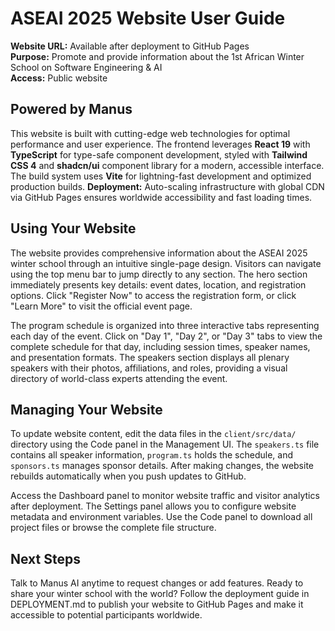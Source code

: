 # ASEAI 2025 Website User Guide

**Website URL:** Available after deployment to GitHub Pages  
**Purpose:** Promote and provide information about the 1st African Winter School on Software Engineering & AI  
**Access:** Public website

## Powered by Manus

This website is built with cutting-edge web technologies for optimal performance and user experience. The frontend leverages **React 19** with **TypeScript** for type-safe component development, styled with **Tailwind CSS 4** and **shadcn/ui** component library for a modern, accessible interface. The build system uses **Vite** for lightning-fast development and optimized production builds. **Deployment:** Auto-scaling infrastructure with global CDN via GitHub Pages ensures worldwide accessibility and fast loading times.

## Using Your Website

The website provides comprehensive information about the ASEAI 2025 winter school through an intuitive single-page design. Visitors can navigate using the top menu bar to jump directly to any section. The hero section immediately presents key details: event dates, location, and registration options. Click "Register Now" to access the registration form, or click "Learn More" to visit the official event page.

The program schedule is organized into three interactive tabs representing each day of the event. Click on "Day 1", "Day 2", or "Day 3" tabs to view the complete schedule for that day, including session times, speaker names, and presentation formats. The speakers section displays all plenary speakers with their photos, affiliations, and roles, providing a visual directory of world-class experts attending the event.

## Managing Your Website

To update website content, edit the data files in the `client/src/data/` directory using the Code panel in the Management UI. The `speakers.ts` file contains all speaker information, `program.ts` holds the schedule, and `sponsors.ts` manages sponsor details. After making changes, the website rebuilds automatically when you push updates to GitHub.

Access the Dashboard panel to monitor website traffic and visitor analytics after deployment. The Settings panel allows you to configure website metadata and environment variables. Use the Code panel to download all project files or browse the complete file structure.

## Next Steps

Talk to Manus AI anytime to request changes or add features. Ready to share your winter school with the world? Follow the deployment guide in DEPLOYMENT.md to publish your website to GitHub Pages and make it accessible to potential participants worldwide.
